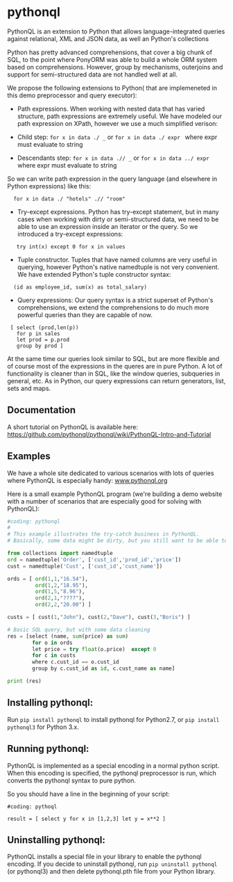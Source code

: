 # pythonql
PythonQL is an extension to Python that allows language-integrated queries against relational, XML and JSON data, as well an Python's collections


Python has pretty advanced comprehensions, that cover a big chunk of SQL, to the point where PonyORM was able to build a whole ORM system based on comprehensions. However, group by mechanisms, outerjoins and support for semi-structured data are not handled well at all.


We propose the following extensions to Python( that are implemeneted in this demo preprocessor and query executor):

 - Path expressions. When working with nested data that has varied structure, path expressions are extremely useful. We have modeled our path expression on XPath, however we use a much simplified verison:

  - Child step:  ```for x in data ./ _``` or ```for x in data ./ expr ``` where expr must evaluate to string 
  - Descendants step: ```for x in data .// _``` or ```for x in data ../ expr``` where expr must evaluate to string

So we can write path expression in the query language (and elsewhere in Python expressions) like this:
```
  for x in data ./ "hotels" .// "room"
```

 - Try-except expressions. Python has try-except statement, but in many cases when working with dirty or semi-structured data, we need to be able to use an expression inside an iterator or the query. So we introduced a try-except expressions:
 
```
   try int(x) except 0 for x in values 
```

 - Tuple constructor. Tuples that have named columns are very useful in querying, however Python's native namedtuple is not very convenient. We have extended Python's tuple constructor syntax:
 ```
   (id as employee_id, sum(x) as total_salary)
 ```

 - Query expressions:
Our query syntax is a strict superset of Python's comprehensions, we extend the comprehensions to do much more powerful queries
than they are capable of now.
```
 [ select (prod,len(p)) 
   for p in sales 
   let prod = p.prod 
   group by prod ]
```

 At the same time our queries look similar to SQL, but are more flexible and of course most of the expressions in the queres are
in pure Python. A lot of functionality is cleaner than in SQL, like the window queries, subqueries in general, etc. As in Python, our query expressions can return generators, list, sets and maps.

## Documentation

A short tutorial on PythonQL is available here: https://github.com/pythonql/pythonql/wiki/PythonQL-Intro-and-Tutorial


## Examples

We have a whole site dedicated to various scenarios with lots of queries where PythonQL is especially handy: www.pythonql.org


Here is a small example PythonQL program (we're building a demo website with a number of scenarios that are especially good for solving with PythonQL):

```Python
#coding: pythonql
#
# This example illustrates the try-catch business in PythonQL.
# Basically, some data might be dirty, but you still want to be able to write a simple query

from collections import namedtuple
ord = namedtuple('Order', ['cust_id','prod_id','price'])
cust = namedtuple('Cust', ['cust_id','cust_name'])

ords = [ ord(1,1,"16.54"),
         ord(1,2,"18.95"),
         ord(1,5,"8.96"),
         ord(2,1,"????"),
         ord(2,2,"20.00") ]

custs = [ cust(1,"John"), cust(2,"Dave"), cust(3,"Boris") ]

# Basic SQL query, but with some data cleaning
res = [select (name, sum(price) as sum)
        for o in ords
        let price = try float(o.price)  except 0
        for c in custs
        where c.cust_id == o.cust_id
        group by c.cust_id as id, c.cust_name as name]

print (res)
```

## Installing pythonql:

Run ```pip install pythonql``` to install pythonql for Python2.7, or ```pip install pythonql3``` for Python 3.x. 

## Running pythonql:

PythonQL is implemented as a special encoding in a normal python script. When this encoding is specified, the
pythonql preprocessor is run, which converts the pythonql syntax to pure python.

So you should have a line in the beginning of your script:
```
#coding: pythoql

result = [ select y for x in [1,2,3] let y = x**2 ]
```

## Uninstalling pythonql:

PythonQL installs a special file in your library to enable the pythonql encoding.
If you decide to uninstall pythonql, run ```pip uninstall pythonql``` (or pythonql3) and then delete 
pythonql.pth file from your Python library.
